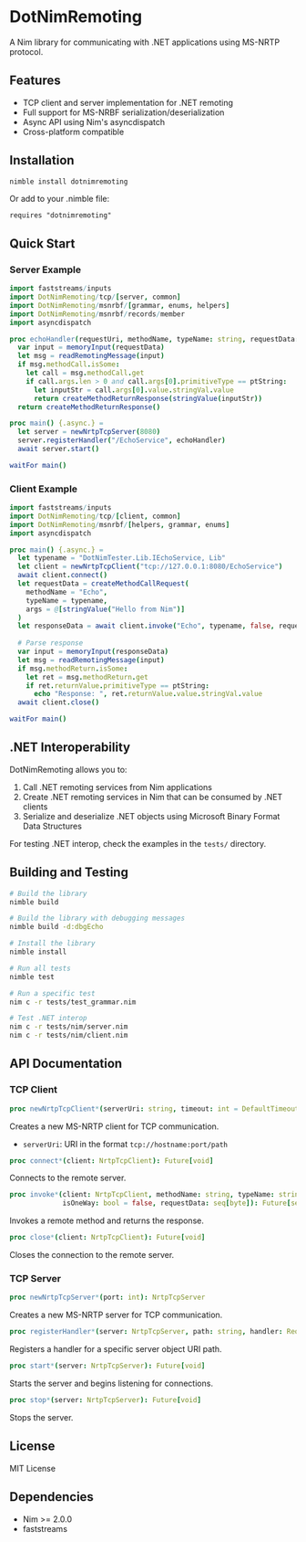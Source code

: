 # DotNimRemoting

A Nim library for communicating with .NET applications using MS-NRTP protocol.

## Features

- TCP client and server implementation for .NET remoting
- Full support for MS-NRBF serialization/deserialization
- Async API using Nim's asyncdispatch
- Cross-platform compatible

## Installation

```bash
nimble install dotnimremoting
```

Or add to your .nimble file:

```
requires "dotnimremoting"
```

## Quick Start

### Server Example

```nim
import faststreams/inputs
import DotNimRemoting/tcp/[server, common]
import DotNimRemoting/msnrbf/[grammar, enums, helpers]
import DotNimRemoting/msnrbf/records/member
import asyncdispatch

proc echoHandler(requestUri, methodName, typeName: string, requestData: seq[byte]): Future[seq[byte]] {.async.} =
  var input = memoryInput(requestData)
  let msg = readRemotingMessage(input)
  if msg.methodCall.isSome:
    let call = msg.methodCall.get
    if call.args.len > 0 and call.args[0].primitiveType == ptString:
      let inputStr = call.args[0].value.stringVal.value
      return createMethodReturnResponse(stringValue(inputStr))
  return createMethodReturnResponse()

proc main() {.async.} =
  let server = newNrtpTcpServer(8080)
  server.registerHandler("/EchoService", echoHandler)
  await server.start()

waitFor main()
```

### Client Example

```nim
import faststreams/inputs
import DotNimRemoting/tcp/[client, common]
import DotNimRemoting/msnrbf/[helpers, grammar, enums]
import asyncdispatch

proc main() {.async.} =
  let typename = "DotNimTester.Lib.IEchoService, Lib"
  let client = newNrtpTcpClient("tcp://127.0.0.1:8080/EchoService")
  await client.connect()
  let requestData = createMethodCallRequest(
    methodName = "Echo",
    typeName = typename,
    args = @[stringValue("Hello from Nim")]
  )
  let responseData = await client.invoke("Echo", typename, false, requestData)
  
  # Parse response
  var input = memoryInput(responseData)
  let msg = readRemotingMessage(input)
  if msg.methodReturn.isSome:
    let ret = msg.methodReturn.get
    if ret.returnValue.primitiveType == ptString:
      echo "Response: ", ret.returnValue.value.stringVal.value
  await client.close()

waitFor main()
```

## .NET Interoperability

DotNimRemoting allows you to:

1. Call .NET remoting services from Nim applications
2. Create .NET remoting services in Nim that can be consumed by .NET clients
3. Serialize and deserialize .NET objects using Microsoft Binary Format Data Structures

For testing .NET interop, check the examples in the `tests/` directory.

## Building and Testing

```bash
# Build the library
nimble build

# Build the library with debugging messages
nimble build -d:dbgEcho

# Install the library
nimble install

# Run all tests
nimble test

# Run a specific test
nim c -r tests/test_grammar.nim

# Test .NET interop
nim c -r tests/nim/server.nim
nim c -r tests/nim/client.nim
```

## API Documentation

### TCP Client

```nim
proc newNrtpTcpClient*(serverUri: string, timeout: int = DefaultTimeout): NrtpTcpClient
```
Creates a new MS-NRTP client for TCP communication.
- `serverUri`: URI in the format `tcp://hostname:port/path`

```nim
proc connect*(client: NrtpTcpClient): Future[void]
```
Connects to the remote server.

```nim
proc invoke*(client: NrtpTcpClient, methodName: string, typeName: string, 
             isOneWay: bool = false, requestData: seq[byte]): Future[seq[byte]]
```
Invokes a remote method and returns the response.

```nim
proc close*(client: NrtpTcpClient): Future[void]
```
Closes the connection to the remote server.

### TCP Server

```nim
proc newNrtpTcpServer*(port: int): NrtpTcpServer
```
Creates a new MS-NRTP server for TCP communication.

```nim
proc registerHandler*(server: NrtpTcpServer, path: string, handler: RequestHandler)
```
Registers a handler for a specific server object URI path.

```nim
proc start*(server: NrtpTcpServer): Future[void]
```
Starts the server and begins listening for connections.

```nim
proc stop*(server: NrtpTcpServer): Future[void]
```
Stops the server.

## License

MIT License

## Dependencies

- Nim >= 2.0.0
- faststreams
